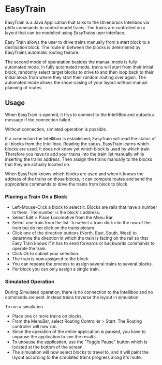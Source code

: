# EasyTrain

EasyTrain is a Java Application that talks to the Uhlenbrock Intellibox via p50x commands to control model trains. The trains are controlled on a layout that can be modelled using EasyTrains user interface. 

Easy Train allows the user to drive trains manually from a start block to a destination block. The route in between the blocks is determined by EasyTrains automatic routing feature.

The second mode of operatation besides the manual mode is fully automated mode. In fully automated mode, trains will start from their initial block, randomly select target blocks to drive to and then loop back to their initial block from where they start their random routing over again. The automated mode allows the show-casing of your layout without manual planning of routes.

## Usage

When EasyTrain is opened, it trys to connect to the IntelliBox and outputs a message if the connection failed.

Without connection, simlated operation is possible.

If a connection the Intellibox is established, EasyTrain will read the status of all blocks from the Intellibox. Reading the status, EasyTrain learns which blocks are used. It does not know yet which block is used by which train. Therefore you have to add your trains into the train list manually while inserting the trains address. Then assign the trains manually to the blocks that they are actually located on.

When EasyTrain knows which blocks are used and when it knows the address of the trains on those blocks, it can compute routes and send the appropriate commands to drive the trains from block to block.

### Placing a Train On a Block

- Left-Mouse-Click a block to select it. Blocks are rails that have a number to them. The number is the block's address.
- Select Edit > Place Locomotive from the Menu Bar.
- Select one train from the list. To select a train click into the row of the train but do not click on the trains picture.
- Click one of the direction buttons (North, East, South, West) to determine the direction in which the train is facing on the rail so that Easy Train knows if it has to send forwards or backwards commands to operate the train.
- Click Ok to submit your selection.
- The train is now assigned to the block.
- You can repeate the process to assign several trains to several blocks.
- Per block you can only assign a single train.

### Simulated Operation

During Simulated operation, there is no connection to the Intellibox and no commands are sent. Instead trains traverse the layout in simulation. 

To run a simulation

- Place one or more trains on blocks.
- From the MenuBar, select Routing Controller > Start. The Routing controller will now run. 
- Since the operation of the entire application is paused, you have to unpause the application to see the results.
- To unpause the application, use the "Toggle Pause" button which is located at the bottom of the screen.
- The simulation will now select blocks to travel to, and it will paint the layout according to the simulated trains progress along it's route.

